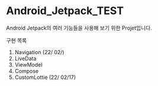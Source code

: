 # Android_Jetpack_TEST
Android Jetpack의 여러 기능들을 사용해 보기 위한 Projet입니다.

구현 목록
1. Navigation (22/ 02/)
2. LiveData
3. ViewModel
4. Compose
5. CustomLottie (22/ 02/17)
